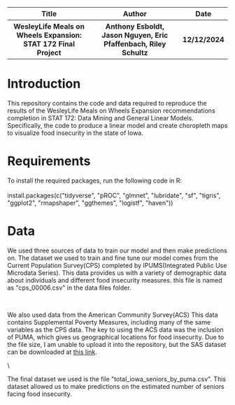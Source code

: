 <table>
  <tr>
    <th>Title</th>
    <th>Author</th>
    <th>Date</th>
  </tr>
  <tr>
    <th>WesleyLife Meals on Wheels Expansion: STAT 172 Final Project</th>
    <th>Anthony Esboldt, Jason Nguyen, Eric Pfaffenbach, Riley Schultz</th>
    <th>12/12/2024</th>
  </tr>
</table>
<h1>Introduction</h1>
<p>This repository contains the code and data required to reproduce the results of the WesleyLife Meals on Wheels Expansion recommendations completion in STAT 172: Data Mining and General Linear Models. Specifically, the code to produce a linear model and create choropleth maps to visualize food insecurity in the state of Iowa.</p>
<h1>Requirements</h1>
<p>To install the required packages, run the following code in R:<br>
<br>
install.packages(c("tidyverse", "pROC", "glmnet", "lubridate", "sf", "tigris", "ggplot2", "rmapshaper", "ggthemes", "logistf", "haven"))</p>

<h1>Data</h1>
<p>We used three sources of data to train our model and then make predictions on. The dataset we used to train and fine tune our model comes from the Current Population Survey(CPS) completed by IPUMS(Integrated Public Use Microdata Series). This data provides us with a variety of demographic data about individuals and different food insecurity measures. this file is named as "cps_00006.csv" in the data files folder.</p>
<br>
<p>We also used data from the American Community Survey(ACS) This data contains Supplemental Poverty Measures, including many of the same variables as the CPS data. The key to using the ACS data was the inclusion of PUMA, which gives us geographical locations for food insecurity. Due to the file size, I am unable to upload it into the repository, but the SAS dataset can be downloaded at <a href="https://www.census.gov/data/datasets/time-series/demo/supplemental-poverty-measure/acs-research-files.html">this link</a>.</p>\
<br>
<p>The final dataset we used is the file "total_iowa_seniors_by_puma.csv". This dataset allowed us to make predictions on the estimated number of seniors facing food insecurity.</p>
